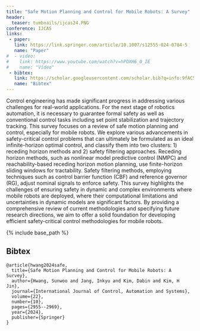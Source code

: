 ```yaml
---
title: "Safe Motion Planning and Control for Mobile Robots: A Survey"
header:
  teaser: tumbnails/ijcas24.PNG
conference: IJCAS
links: 
 - paper: 
   link: https://link.springer.com/article/10.1007/s12555-024-0784-5
   name: "Paper"
#  - video:
#    link: https://www.youtube.com/watch?v=hPOXH6_0_IE
#    name: "Video"
 - bibtex: 
   link: https://scholar.googleusercontent.com/scholar.bib?q=info:9fAC5x7-eUEJ:scholar.google.com/&output=citation&scisdr=ClEfF40REOOpnF2pYh4:AFWwaeYAAAAAZ-Oveh5HXpWocMwpbpTtDquVlJk&scisig=AFWwaeYAAAAAZ-Overvg9lbwPWqNIGUDCZNLpYI&scisf=4&ct=citation&cd=-1&hl=ko
   name: "Bibtex"
---
```


Control engineering has made significant progress in addressing various challenges for real-world applications. For the next stage of robotics automation, it is necessary to guarantee formal safety as well as conventional control tasks including set point stabilization and trajectory tracking. This survey focuses on a review of safe motion planning and control, especially for mobile robots. We explore various advancements in safety-critical control problems that can ultimately be formulated as an ideal infinite-horizon optimal control, and classify them into two clusters: 1) receding horizon methods and 2) safety filtering approaches. Receding horizon methods, such as nonlinear model predictive control (NMPC) and reachability-based receding horizon motion planning, use finite-horizon sliding windows for tractability. Safety filtering methods, employing techniques such as control barrier function (CBF) and reference governor (RG), adjust nominal signals to enforce safety. This survey highlights the challenges of ensuring safety in dynamic and complex environments where mobile robots are deployed, where their computational limitations and uncertainties in dynamic models are significant factors. By providing a comprehensive review of current methodologies and specifying future research directions, we aim to offer a solid foundation for developing efficient safety-critical control methodologies for mobile robots.

{% include base_path %}

## Bibtex <a id="bibtex"></a>
```
@article{hwang2024safe,
  title={Safe Motion Planning and Control for Mobile Robots: A Survey},
  author={Hwang, Sunwoo and Jang, Inkyu and Kim, Dabin and Kim, H Jin},
  journal={International Journal of Control, Automation and Systems},
  volume={22},
  number={10},
  pages={2955--2969},
  year={2024},
  publisher={Springer}
}
```
